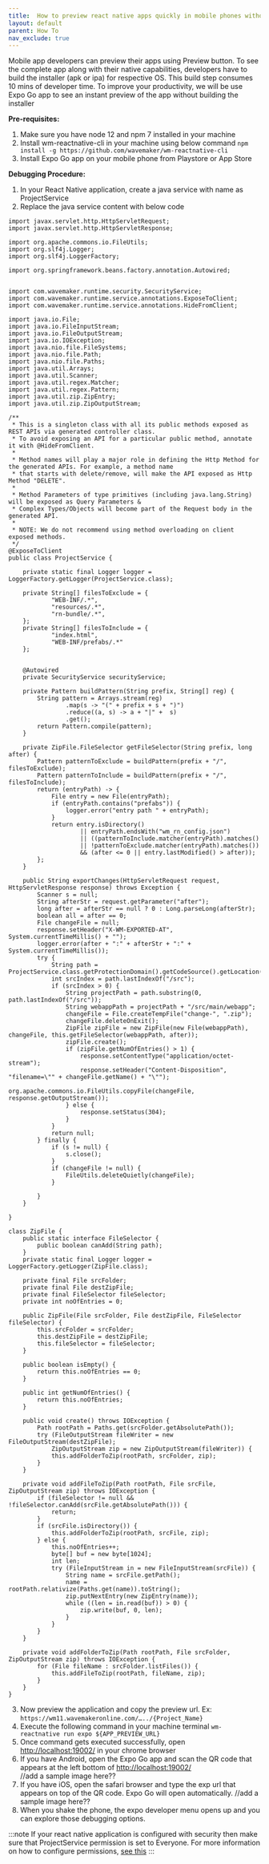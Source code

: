 ```yaml
---
title:  How to preview react native apps quickly in mobile phones without building installers?
layout: default
parent: How To
nav_exclude: true
---
```


Mobile app developers can preview their apps using Preview button. To see the complete app along with their native capabilities, developers have to build the installer (apk or ipa) for respective OS. This build step consumes 10 mins of developer time. To improve your productivity, we will be use Expo Go app to see an instant preview of the app without building the installer

**Pre-requisites:**

1. Make sure you have node 12 and npm 7 installed in your machine
2. Install wm-reactnative-cli in your machine using below command
 ```npm install -g https://github.com/wavemaker/wm-reactnative-cli```
3. Install Expo Go app on your mobile phone from Playstore or App Store

**Debugging Procedure:**

1. In your React Native application, create a java service with name as ProjectService
2. Replace the java service content with below code

```
import javax.servlet.http.HttpServletRequest;
import javax.servlet.http.HttpServletResponse;

import org.apache.commons.io.FileUtils;
import org.slf4j.Logger;
import org.slf4j.LoggerFactory;

import org.springframework.beans.factory.annotation.Autowired;


import com.wavemaker.runtime.security.SecurityService;
import com.wavemaker.runtime.service.annotations.ExposeToClient;
import com.wavemaker.runtime.service.annotations.HideFromClient;

import java.io.File;
import java.io.FileInputStream;
import java.io.FileOutputStream;
import java.io.IOException;
import java.nio.file.FileSystems;
import java.nio.file.Path;
import java.nio.file.Paths;
import java.util.Arrays;
import java.util.Scanner;
import java.util.regex.Matcher;
import java.util.regex.Pattern;
import java.util.zip.ZipEntry;
import java.util.zip.ZipOutputStream;

/**
 * This is a singleton class with all its public methods exposed as REST APIs via generated controller class.
 * To avoid exposing an API for a particular public method, annotate it with @HideFromClient.
 *
 * Method names will play a major role in defining the Http Method for the generated APIs. For example, a method name
 * that starts with delete/remove, will make the API exposed as Http Method "DELETE".
 *
 * Method Parameters of type primitives (including java.lang.String) will be exposed as Query Parameters &
 * Complex Types/Objects will become part of the Request body in the generated API.
 *
 * NOTE: We do not recommend using method overloading on client exposed methods.
 */
@ExposeToClient
public class ProjectService {

    private static final Logger logger = LoggerFactory.getLogger(ProjectService.class);

    private String[] filesToExclude = {
            "WEB-INF/.*",
            "resources/.*",
            "rn-bundle/.*",
    };
    private String[] filesToInclude = {
            "index.html",
            "WEB-INF/prefabs/.*"
    };


    @Autowired
    private SecurityService securityService;

    private Pattern buildPattern(String prefix, String[] reg) {
        String pattern = Arrays.stream(reg)
                .map(s -> "(" + prefix + s + ")")
                .reduce((a, s) -> a + "|" +  s)
                .get();
        return Pattern.compile(pattern);
    }

    private ZipFile.FileSelector getFileSelector(String prefix, long after) {
        Pattern patternToExclude = buildPattern(prefix + "/", filesToExclude);
        Pattern patternToInclude = buildPattern(prefix + "/", filesToInclude);
        return (entryPath) -> {
            File entry = new File(entryPath);
            if (entryPath.contains("prefabs")) {
                logger.error("entry path " + entryPath);
            }
            return entry.isDirectory()
                    || entryPath.endsWith("wm_rn_config.json")
                    || ((patternToInclude.matcher(entryPath).matches()
                    || !patternToExclude.matcher(entryPath).matches())
                    && (after <= 0 || entry.lastModified() > after));
        };
    }

    public String exportChanges(HttpServletRequest request, HttpServletResponse response) throws Exception {
        Scanner s = null;
        String afterStr = request.getParameter("after");
        long after = afterStr == null ? 0 : Long.parseLong(afterStr);
        boolean all = after == 0;
        File changeFile = null;
        response.setHeader("X-WM-EXPORTED-AT", System.currentTimeMillis() + "");
        logger.error(after + ":" + afterStr + ":" + System.currentTimeMillis());
        try {
            String path = ProjectService.class.getProtectionDomain().getCodeSource().getLocation().getPath();
            int srcIndex = path.lastIndexOf("/src");
            if (srcIndex > 0) {
                String projectPath = path.substring(0, path.lastIndexOf("/src"));
                String webappPath = projectPath + "/src/main/webapp";
                changeFile = File.createTempFile("change-", ".zip");
                changeFile.deleteOnExit();
                ZipFile zipFile = new ZipFile(new File(webappPath), changeFile, this.getFileSelector(webappPath, after));
                zipFile.create();
                if (zipFile.getNumOfEntries() > 1) {
                    response.setContentType("application/octet-stream");
                    response.setHeader("Content-Disposition", "filename=\"" + changeFile.getName() + "\"");
                    org.apache.commons.io.FileUtils.copyFile(changeFile, response.getOutputStream());
                } else {
                    response.setStatus(304);
                }
            }
            return null;
        } finally {
            if (s != null) {
                s.close();
            }
            if (changeFile != null) {
                FileUtils.deleteQuietly(changeFile);
            }

        }
    }

}

class ZipFile {
    public static interface FileSelector {
        public boolean canAdd(String path);
    }
    private static final Logger logger = LoggerFactory.getLogger(ZipFile.class);

    private final File srcFolder;
    private final File destZipFile;
    private final FileSelector fileSelector;
    private int noOfEntries = 0;

    public ZipFile(File srcFolder, File destZipFile, FileSelector fileSelector) {
        this.srcFolder = srcFolder;
        this.destZipFile = destZipFile;
        this.fileSelector = fileSelector;
    }

    public boolean isEmpty() {
        return this.noOfEntries == 0;
    }

    public int getNumOfEntries() {
        return this.noOfEntries;
    }

    public void create() throws IOException {
        Path rootPath = Paths.get(srcFolder.getAbsolutePath());
        try (FileOutputStream fileWriter = new FileOutputStream(destZipFile);
            ZipOutputStream zip = new ZipOutputStream(fileWriter)) {
            this.addFolderToZip(rootPath, srcFolder, zip);
        }
    }

    private void addFileToZip(Path rootPath, File srcFile, ZipOutputStream zip) throws IOException {
        if (fileSelector != null && !fileSelector.canAdd(srcFile.getAbsolutePath())) {
            return;
        }
        if (srcFile.isDirectory()) {
            this.addFolderToZip(rootPath, srcFile, zip);
        } else {
            this.noOfEntries++;
            byte[] buf = new byte[1024];
            int len;
            try (FileInputStream in = new FileInputStream(srcFile)) {
                String name = srcFile.getPath();
                name = rootPath.relativize(Paths.get(name)).toString();
                zip.putNextEntry(new ZipEntry(name));
                while ((len = in.read(buf)) > 0) {
                    zip.write(buf, 0, len);
                }
            }
        }
    }

    private void addFolderToZip(Path rootPath, File srcFolder, ZipOutputStream zip) throws IOException {
        for (File fileName : srcFolder.listFiles()) {
            this.addFileToZip(rootPath, fileName, zip);
        }
    }
}

```
3. Now preview the application and copy the preview url. Ex: ```https://wm11.wavemakeronline.com/…../{Project_Name}```
4. Execute the following command in your machine terminal
   ```wm-reactnative run expo ${APP_PREVIEW_URL}```
5. Once command gets executed successfully, open [http://localhost:19002/](http://localhost:19002/) in your chrome browser
6. If  you have Android, open the Expo Go app and scan the QR code that appears at the left bottom of [http://localhost:19002/](http://localhost:19002/)  
   //add a sample image here??
7. If you have iOS, open the safari browser and type the exp url that appears on top of the QR code. Expo Go will open automatically.
     //add a sample image here??
8. When you shake the phone, the expo developer menu opens up and you can explore those debugging options.

:::note 
If your react native application is configured with security then make sure that ProjectService permission is set to Everyone. For more information on how to configure permissions, [see this](https://docs.wavemaker.com/learn/app-development/app-security/access-levels-permissions)
:::
